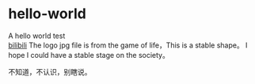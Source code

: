 # hello-world
A hello world test</br><a href="http://www.bilibili.com">bilibili</a>
The logo jpg file is from the game of life，This is a stable shape。 I hope I could have a stable stage on the society。

不知道，不认识，别瞎说。
